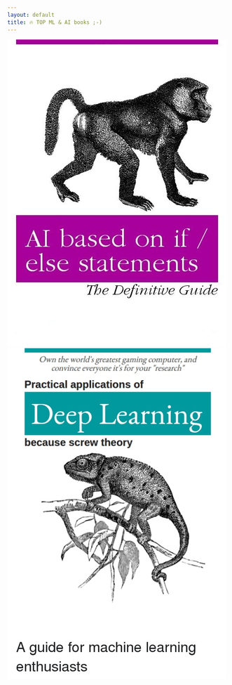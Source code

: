 ```yaml
---
layout: default
title: 🔥 TOP ML & AI books ;-)
---
```


![image tooltip here](../assets/images/ai_if_else.jpg)
![image tooltip here](../assets/images/DL_screw_theory.jpg)